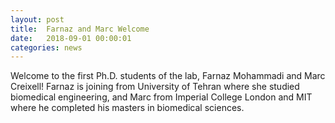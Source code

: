 ```yaml
---
layout: post
title:  Farnaz and Marc Welcome
date:   2018-09-01 00:00:01
categories: news
---
```

Welcome to the first Ph.D. students of the lab, Farnaz Mohammadi and Marc Creixell! Farnaz is joining from University of Tehran where she studied biomedical engineering, and Marc from Imperial College London and MIT where he completed his masters in biomedical sciences.
